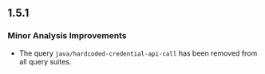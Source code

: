 ## 1.5.1

### Minor Analysis Improvements

* The query `java/hardcoded-credential-api-call` has been removed from all query suites.
